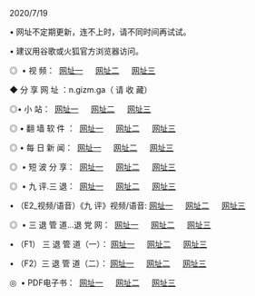 <p>2020/7/19
<p>• 网址不定期更新，连不上时，请不同时间再试试。
<p>• 建议用谷歌或火狐官方浏览器访问。
<p>◎  • 视 频： 
<a href="http://dcg.shirokuriwaki.com/s/" target="_blank">网址一</a> 　 
<a href="http://dsg.shirokuriwaki.com/s/" target="_blank">网址二</a> 　 
<a href="http://dog.shirokuriwaki.com/tv.html" target="_blank">网址三</a>
<p>◆ 分 享 网 址 ：n.gizm.ga（ 请 收 藏） </p>

<p>◎•  小 站：  
<a href="http://dcg.shirokuriwaki.com/" target="_blank">网址一</a> 　 
<a href="http://dsg.shirokuriwaki.com/" target="_blank">网址二</a> 　 
<a href="http://dog.shirokuriwaki.com/k/" target="_blank">网址三</a></p><p>

<p>◎  • 翻 墙 软 件 ：  
<a href="http://dcg.shirokuriwaki.com/ff/" target="_blank">网址一</a> 　 
<a href="http://dsg.shirokuriwaki.com/s/read/a1_nd.html" target="_blank">网址二</a> 　 
<a href="http://dog.shirokuriwaki.com/ff/index.html" target="_blank">网址三</a></p>
<p>◎  • 每 日 新 闻：  
<a href="http://dcg.shirokuriwaki.com/day/" target="_blank">网址一</a> 　 
<a href="http://dsg.shirokuriwaki.com/day/" target="_blank">网址二</a> 　 
<a href="http://dog.shirokuriwaki.com/day/index.html" target="_blank">网址三</a></p>
<p>◎   • 短 波 分 享：  
<a href="http://dcg.shirokuriwaki.com/h/" target="_blank">网址一</a> 　 
<a href="http://dsg.shirokuriwaki.com/h/" target="_blank">网址二</a> 　 
<a href="http://dog.shirokuriwaki.com/h/index.html" target="_blank">网址三</a></p>
<p>◎   • 九 评.三 退：  
<a href="http://dcg.shirokuriwaki.com/t/" target="_blank">网址一</a> 　 
<a href="http://dsg.shirokuriwaki.com/v2/index.html" target="_blank">网址二</a> 　 
<a href="http://dog.shirokuriwaki.com/tt/index.html" target="_blank">网址三</a> 　</p>
<p>  • （E2_视频/语音）《九 评》视频/语音: 
<a href="http://dcg.shirokuriwaki.com/7738.html" target="_blank">网址一</a> 　 
<a href="http://dsg.shirokuriwaki.com/7614.html" target="_blank">网址二</a> 　 
<a href="http://dog.shirokuriwaki.com/7633.html" target="_blank">网址三</a></p>
<p>◎   • 三 退 管 道...退 党 网：  
<a href="http://dcg.shirokuriwaki.com/go/td1.html" target="_blank">网址一</a> 　 
<a href="http://dsg.shirokuriwaki.com/go/td2.html" target="_blank">网址二</a> 　 
<a href="http://dog.shirokuriwaki.com/go/td3.html" target="_blank">网址三</a></p>
<p>  • （F1） 三 退 管 道（一）： 
<a href="http://dcg.shirokuriwaki.com/dd/" target="_blank">网址一</a> 　 
<a href="http://dsg.shirokuriwaki.com/s/read/a1_tdx.html" target="_blank">网址二</a> 　 
<a href="http://dog.shirokuriwaki.com/dd/" target="_blank">网址三</a></p>
<p>  • （F2）三 退 管 道（二）： 
<a href="http://dsg.shirokuriwaki.com/d/" target="_blank">网址一</a> 　 
<a href="http://dcg.shirokuriwaki.com/d/index.html" target="_blank">网址二</a> 　 
<a href="http://dog.shirokuriwaki.com/d/" target="_blank">网址三</a></p>
<p>◎   • PDF电子书：  
<a href="http://dcg.shirokuriwaki.com/p/" target="_blank">网址一</a> 　 
<a href="http://dsg.shirokuriwaki.com/p/index.html" target="_blank">网址二</a> 　 
<a href="http://dog.shirokuriwaki.com/p/" target="_blank">网址三</a></p>
